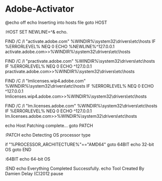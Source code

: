 Adobe-Activator
===============
@echo off
echo Inserting into hosts file
goto HOST

:HOST
SET NEWLINE=^& echo.

FIND /C /I "activate.adobe.com" %WINDIR%\system32\drivers\etc\hosts
IF %ERRORLEVEL% NEQ 0 ECHO %NEWLINE%^127.0.0.1                   activate.adobe.com>>%WINDIR%\system32\drivers\etc\hosts

FIND /C /I "practivate.adobe.com" %WINDIR%\system32\drivers\etc\hosts
IF %ERRORLEVEL% NEQ 0 ECHO ^127.0.0.1                   practivate.adobe.com>>%WINDIR%\system32\drivers\etc\hosts

FIND /C /I "lmlicenses.wip4.adobe.com" %WINDIR%\system32\drivers\etc\hosts
IF %ERRORLEVEL% NEQ 0 ECHO ^127.0.0.1                   lmlicenses.wip4.adobe.com>>%WINDIR%\system32\drivers\etc\hosts

FIND /C /I "lm.licenses.adobe.com" %WINDIR%\system32\drivers\etc\hosts
IF %ERRORLEVEL% NEQ 0 ECHO ^127.0.0.1                   lm.licenses.adobe.com>>%WINDIR%\system32\drivers\etc\hosts

echo Host Patching complete...
goto PATCH

:PATCH
echo Detecting OS processor type
 
if "%PROCESSOR_ARCHITECTURE%"=="AMD64" goto 64BIT
echo 32-bit OS
goto END

:64BIT
echo 64-bit OS

:END
echo Everything Completed Successfully.
echo Tool Created By Damien Delay (C)2012
pause